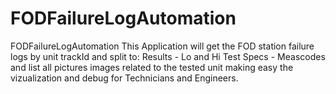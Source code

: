# FODFailureLogAutomation
FODFailureLogAutomation 
This Application will get the FOD station failure logs by unit trackId and split to: Results - Lo and Hi Test Specs - Meascodes
and list all pictures images related to the tested unit making easy the vizualization and debug for Technicians and Engineers.

